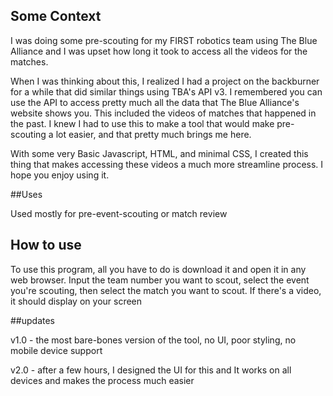 ## Some Context

I was doing some pre-scouting for my FIRST robotics team using The Blue Alliance and I was upset how long it took to access all the videos for the matches.

When I was thinking about this, I realized I had a project on the backburner for a while that did similar things using TBA's API v3. I remembered you can use the API to access pretty much all the data that The Blue Alliance's website shows you. This included the videos of matches that happened in the past. I knew I had to use this to make a tool that would make pre-scouting a lot easier, and that pretty much brings me here.

With some very Basic Javascript, HTML, and minimal CSS, I created this thing that makes accessing these videos a much more streamline process. I hope you enjoy using it.

##Uses

Used mostly for pre-event-scouting or match review

## How to use

To use this program, all you have to do is download it and open it in any web browser. Input the team number you want to scout, select the event you're scouting, then select the match you want to scout. If there's a video, it should display on your screen

##updates

v1.0 - the most bare-bones version of the tool, no UI, poor styling, no mobile device support

v2.0 - after a few hours, I designed the UI for this and It works on all devices and makes the process much easier
